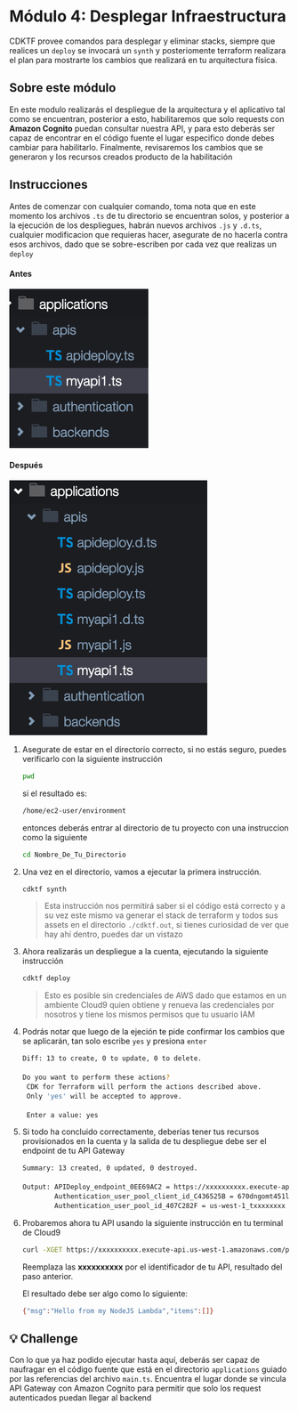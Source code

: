 # Módulo 4: Desplegar Infraestructura

CDKTF provee comandos para desplegar y eliminar stacks, siempre que realices un `deploy` se invocará un `synth` y posteriomente terraform realizara el plan para mostrarte los cambios que realizará en tu arquitectura física.

## Sobre este módulo
En este modulo realizarás el despliegue de la arquitectura y el aplicativo tal como se encuentran, posterior a esto, habilitaremos que solo requests con **Amazon Cognito** puedan consultar nuestra API, y para esto deberás ser capaz de encontrar en el código fuente el lugar especifico donde debes cambiar para habilitarlo. Finalmente, revisaremos los cambios que se generaron y los recursos creados producto de la habilitación



## Instrucciones 
Antes de comenzar con cualquier comando, toma nota que en este momento los archivos `.ts` de tu directorio se encuentran solos, y posterior a la ejecución de los despliegues, habrán nuevos archivos `.js` y `.d.ts`, cualquier modificacion que requieras hacer, asegurate de no hacerla contra esos archivos, dado que se sobre-escriben por cada vez que realizas un `deploy`  

#### Antes

 ![Before](../Assets/images/4_Before.png)

#### Después

![After](../Assets/images/4_After.png)


1. Asegurate de estar en el directorio correcto, si no estás seguro, puedes verificarlo con la siguiente instrucción
    ```bash
    pwd
    ```
    si el resultado es: 
    ```bash
    /home/ec2-user/environment
    ```
    entonces deberás entrar al directorio de tu proyecto con una instruccion como la siguiente

    ```bash
    cd Nombre_De_Tu_Directorio
    ```
    
1. Una vez en el directorio, vamos a ejecutar la primera instrucción.
    ```bash
    cdktf synth
    ```
    > Esta instrucción nos permitirá saber si el código está correcto y a su vez este mismo va generar el stack de terraform y todos sus assets en el directorio `./cdktf.out`, si tienes curiosidad de ver que hay ahí dentro, puedes dar un vistazo

1. Ahora realizarás un despliegue a la cuenta, ejecutando la siguiente instrucción
    ```bash
    cdktf deploy
    ```
    > Esto es posible sin credenciales de AWS dado que estamos en un ambiente Cloud9 quien obtiene y renueva las credenciales por nosotros y tiene los mismos permisos que tu usuario IAM

1. Podrás notar que luego de la ejeción te pide confirmar los cambios que se aplicarán, tan solo escribe `yes` y presiona `enter`
    ```bash
    Diff: 13 to create, 0 to update, 0 to delete.

    Do you want to perform these actions?
     CDK for Terraform will perform the actions described above.
     Only 'yes' will be accepted to approve.
    
     Enter a value: yes
    ```

1. Si todo ha concluido correctamente, deberías tener tus recursos provisionados en la cuenta y la salida de tu despliegue debe ser el endpoint de tu API Gateway
    ```bash
    Summary: 13 created, 0 updated, 0 destroyed.

    Output: APIDeploy_endpoint_0EE69AC2 = https://xxxxxxxxxx.execute-api.us-west-1.amazonaws.com/prod
            Authentication_user_pool_client_id_C436525B = 670dngomt451l48t91xxxxxxxx
            Authentication_user_pool_id_407C282F = us-west-1_txxxxxxxx
    ```

1. Probaremos ahora tu API usando la siguiente instrucción en tu terminal de Cloud9
    ```bash
    curl -XGET https://xxxxxxxxxx.execute-api.us-west-1.amazonaws.com/prod/hello?keyid=1
    ```
    Reemplaza las **xxxxxxxxxx** por el identificador de tu API, resultado del paso anterior.

    El resultado debe ser algo como lo siguiente:

    ```bash
    {"msg":"Hello from my NodeJS Lambda","items":[]}
    ```


## :bulb: Challenge
Con lo que ya haz podido ejecutar hasta aquí, deberás ser capaz de naufragar en el código fuente que está en el directorio `applications` guiado por las referencias del archivo `main.ts`.
Encuentra el lugar donde se vincula API Gateway con Amazon Cognito para permitir que solo los request autenticados puedan llegar al backend